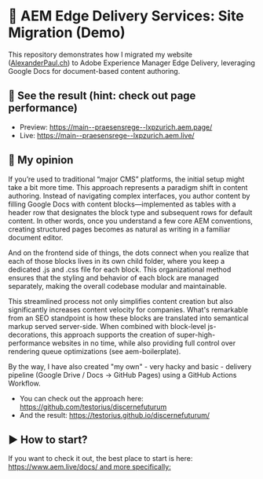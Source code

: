 # 🚀 AEM Edge Delivery Services: Site Migration (Demo)

This repository demonstrates how I migrated my website ([AlexanderPaul.ch](https://alexanderpaul.ch/)) to Adobe Experience Manager Edge Delivery, leveraging Google Docs for document-based content authoring.

## 🔎 See the result (hint: check out page performance)
- Preview: https://main--praesensrege--lxpzurich.aem.page/
- Live: https://main--praesensrege--lxpzurich.aem.live/

## 💬 My opinion
If you’re used to traditional “major CMS” platforms, the initial setup might take a bit more time. This approach represents a paradigm shift in content authoring. Instead of navigating complex interfaces, you author content by filling Google Docs with content blocks—implemented as tables with a header row that designates the block type and subsequent rows for default content. In other words, once you understand a few core AEM conventions, creating structured pages becomes as natural as writing in a familiar document editor.

And on the frontend side of things, the dots connect when you realize that each of those blocks lives in its own child folder, where you keep a dedicated .js and .css file for each block. This organizational method ensures that the styling and behavior of each block are managed separately, making the overall codebase modular and maintainable.

This streamlined process not only simplifies content creation but also significantly increases content velocity for companies. What's remarkable from an SEO standpoint is how these blocks are translated into semantical markup served server-side. When combined with block-level js-decorations, this approach supports the creation of super-high-performance websites in no time, while also providing full control over rendering queue optimizations (see aem-boilerplate).

By the way, I have also created "my own" - very hacky and basic - delivery pipeline (Google Drive / Docs -> GitHub Pages) using a GitHub Actions Workflow. 

- You can check out the approach here: https://github.com/testorius/discernefuturum
- And the result: https://testorius.github.io/discernefuturum/

## ▶ How to start?
If you want to check it out, the best place to start is here: [https://www.aem.live/docs/ and more specifically:](https://www.aem.live/developer/tutorial)
